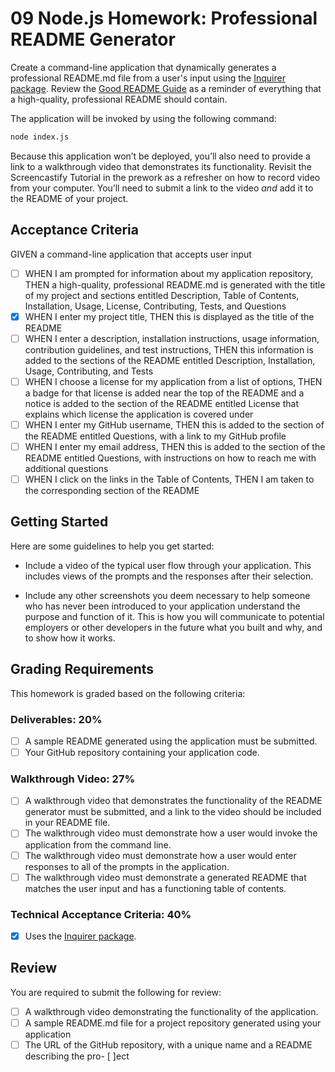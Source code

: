 # 09 Node.js Homework: Professional README Generator

Create a command-line application that dynamically generates a professional README.md file from a user's input using the [Inquirer package](https://www.npmjs.com/package/inquirer). Review the [Good README Guide](../../01-HTML-Git-CSS/04-Important/Good-README-Guide/README.md) as a reminder of everything that a high-quality, professional README should contain.

The application will be invoked by using the following command:

```bash
node index.js
```

Because this application won’t be deployed, you’ll also need to provide a link to a walkthrough video that demonstrates its functionality. Revisit the Screencastify Tutorial in the prework as a refresher on how to record video from your computer. You’ll need to submit a link to the video _and_ add it to the README of your project.

## Acceptance Criteria

GIVEN a command-line application that accepts user input

- [ ] WHEN I am prompted for information about my application repository, THEN a high-quality, professional README.md is generated with the title of my project and sections entitled Description, Table of Contents, Installation, Usage, License, Contributing, Tests, and Questions
- [X] WHEN I enter my project title, THEN this is displayed as the title of the README
- [ ] WHEN I enter a description, installation instructions, usage information, contribution guidelines, and test instructions, THEN this information is added to the sections of the README entitled Description, Installation, Usage, Contributing, and Tests
- [ ] WHEN I choose a license for my application from a list of options, THEN a badge for that license is added near the top of the README and a notice is added to the section of the README entitled License that explains which license the application is covered under
- [ ] WHEN I enter my GitHub username, THEN this is added to the section of the README entitled Questions, with a link to my GitHub profile
- [ ] WHEN I enter my email address, THEN this is added to the section of the README entitled Questions, with instructions on how to reach me with additional questions
- [ ] WHEN I click on the links in the Table of Contents, THEN I am taken to the corresponding section of the README

## Getting Started

Here are some guidelines to help you get started:

- Include a video of the typical user flow through your application. This includes views of the prompts and the responses after their selection.

- Include any other screenshots you deem necessary to help someone who has never been introduced to your application understand the purpose and function of it. This is how you will communicate to potential employers or other developers in the future what you built and why, and to show how it works.

## Grading Requirements

This homework is graded based on the following criteria:

### Deliverables: 20%

- [ ] A sample README generated using the application must be submitted.
- [ ] Your GitHub repository containing your application code.

### Walkthrough Video: 27%

- [ ] A walkthrough video that demonstrates the functionality of the README generator must be submitted, and a link to the video should be included in your README file.
- [ ] The walkthrough video must demonstrate how a user would invoke the application from the command line.
- [ ] The walkthrough video must demonstrate how a user would enter responses to all of the prompts in the application.
- [ ] The walkthrough video must demonstrate a generated README that matches the user input and has a functioning table of contents.

### Technical Acceptance Criteria: 40%

- [X] Uses the [Inquirer package](https://www.npmjs.com/package/inquirer).

## Review

You are required to submit the following for review:

- [ ] A walkthrough video demonstrating the functionality of the application.
- [ ] A sample README.md file for a project repository generated using your application
- [ ] The URL of the GitHub repository, with a unique name and a README describing the pro- [ ]ect
